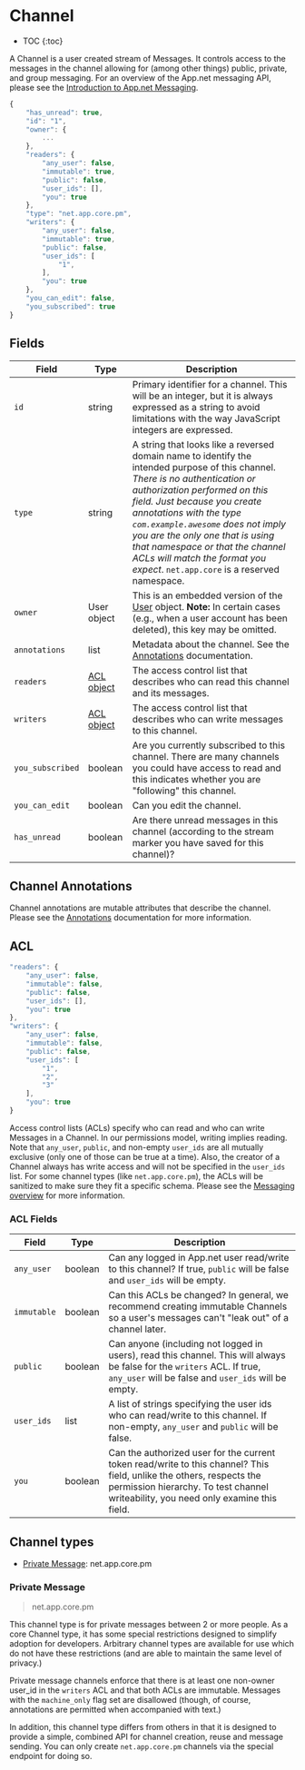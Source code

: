 # Channel

* TOC
{:toc}

A Channel is a user created stream of Messages. It controls access to the messages in the channel allowing for (among other things) public, private, and group messaging. For an overview of the App.net messaging API, please see the [Introduction to App.net Messaging](/docs/basics/messaging/).

~~~ js
{
    "has_unread": true,
    "id": "1",
    "owner": {
        ...
    },
    "readers": {
        "any_user": false,
        "immutable": true,
        "public": false,
        "user_ids": [],
        "you": true
    },
    "type": "net.app.core.pm",
    "writers": {
        "any_user": false,
        "immutable": true,
        "public": false,
        "user_ids": [
            "1",
        ],
        "you": true
    },
    "you_can_edit": false,
    "you_subscribed": true
}
~~~

## Fields

<table>
    <thead>
        <tr>
            <th>Field</th>
            <th>Type</th>
            <th>Description</th>
        </tr>
    </thead>
    <tbody>
        <tr>
            <td><code>id</code></td>
            <td>string</td>
            <td>Primary identifier for a channel. This will be an integer, but it is always expressed as a string to avoid limitations with the way JavaScript integers are expressed.</td>
        </tr>
        <tr>
            <td><code>type</code></td>
            <td>string</td>
            <td>A string that looks like a reversed domain name to identify the intended purpose of this channel. <em>There is no authentication or authorization performed on this field. Just because you create annotations with the type <code>com.example.awesome</code> does not imply you are the only one that is using that namespace or that the channel ACLs will match the format you expect</em>. <code>net.app.core</code> is a reserved namespace.</td>
        </tr>
        <tr>
            <td><code>owner</code></td>
            <td>User object</td>
            <td>This is an embedded version of the <a href='/docs/resources/user/'>User</a> object. <b>Note:</b> In certain cases (e.g., when a user account has been deleted), this key may be omitted.</td>
        </tr>
        <tr>
            <td><code>annotations</code></td>
            <td>list</td>
            <td>Metadata about the channel. See the <a href="/docs/meta/annotations/">Annotations</a> documentation.</td>
        </tr>
        <tr>
            <td><code>readers</code></td>
            <td><a href="#acl">ACL object</a></td>
            <td>The access control list that describes who can read this channel and its messages.</td>
        </tr>
        <tr>
            <td><code>writers</code></td>
            <td><a href="#acl">ACL object</a></td>
            <td>The access control list that describes who can write messages to this channel.</td>
        </tr>
        <tr>
            <td><code>you_subscribed</code></td>
            <td>boolean</td>
            <td>Are you currently subscribed to this channel. There are many channels you could have access to read and this indicates whether you are "following" this channel.</td>
        </tr>
        <tr>
            <td><code>you_can_edit</code></td>
            <td>boolean</td>
            <td>Can you edit the channel.</td>
        </tr>
        <tr>
            <td><code>has_unread</code></td>
            <td>boolean</td>
            <td>Are there unread messages in this channel (according to the stream marker you have saved for this channel)?</td>
        </tr>
    </tbody>
</table>

## Channel Annotations

Channel annotations are mutable attributes that describe the channel. Please see the [Annotations](/docs/meta/annotations/)  documentation for more information.

## ACL

~~~ js
"readers": {
    "any_user": false,
    "immutable": false,
    "public": false,
    "user_ids": [],
    "you": true
},
"writers": {
    "any_user": false,
    "immutable": false,
    "public": false,
    "user_ids": [
        "1",
        "2",
        "3"
    ],
    "you": true
}
~~~

Access control lists (ACLs) specify who can read and who can write Messages in a Channel. In our permissions model, writing implies reading. Note that ```any_user```, ```public```, and non-empty ```user_ids``` are all mutually exclusive (only one of those can be true at a time). Also, the creator of a Channel always has write access and will not be specified in the ```user_ids``` list. For some channel types (like ```net.app.core.pm```), the ACLs will be sanitized to make sure they fit a specific schema. Please see the [Messaging overview](/docs/basics/messaging/) for more information.

### ACL Fields

<table>
    <thead>
        <tr>
            <th>Field</th>
            <th>Type</th>
            <th>Description</th>
        </tr>
    </thead>
    <tbody>
        <tr>
            <td><code>any_user</code></td>
            <td>boolean</td>
            <td>Can any logged in App.net user read/write to this channel? If true, <code>public</code> will be false and <code>user_ids</code> will be empty.</td>
        </tr>
        <tr>
            <td><code>immutable</code></td>
            <td>boolean</td>
            <td>Can this ACLs be changed? In general, we recommend creating immutable Channels so a user's messages can't "leak out" of a channel later.</td>
        </tr>
        <tr>
            <td><code>public</code></td>
            <td>boolean</td>
            <td>Can anyone (including not logged in users), read this channel. This will always be false for the <code>writers</code> ACL. If true, <code>any_user</code> will be false and <code>user_ids</code> will be empty.</td>
        </tr>
        <tr>
            <td><code>user_ids</code></td>
            <td>list</td>
            <td>A list of strings specifying the user ids who can read/write to this channel. If non-empty, <code>any_user</code> and <code>public</code> will be false.</td>
        </tr>
        <tr>
            <td><code>you</code></td>
            <td>boolean</td>
            <td>Can the authorized user for the current token read/write to this channel? This field, unlike the others, respects the permission hierarchy. To test channel writeability, you need only examine this field.</td>
        </tr>
    </tbody>
</table>


## Channel types

* [Private Message](#private-message): net.app.core.pm

### Private Message

> net.app.core.pm

This channel type is for private messages between 2 or more people. As a core Channel type, it has some special restrictions designed to simplify adoption for developers. Arbitrary channel types are available for use which do not have these restrictions (and are able to maintain the same level of privacy.)

Private message channels enforce that there is at least one non-owner user_id in the ```writers``` ACL and that both ACLs are immutable. Messages with the `machine_only` flag set are disallowed (though, of course, annotations are permitted when accompanied with text.)

In addition, this channel type differs from others in that it is designed to provide a simple, combined API for channel creation, reuse and message sending. You can only create `net.app.core.pm` channels via the special endpoint for doing so.
